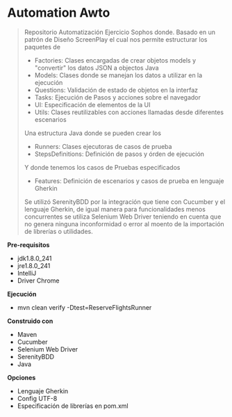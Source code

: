 # Automation Awto
> Repositorio Automatización Ejercicio  Sophos donde. Basado en un patrón de Diseño ScreenPlay el cual nos permite estructurar los paquetes de
>- Factories: Clases encargadas de crear objetos models y "convertir" los datos JSON a objectos Java   
>- Models: Clases donde se manejan los datos a utilizar en la ejecución
>- Questions: Validación de estado de objetos en la interfaz
>- Tasks: Ejecución de Pasos y acciones sobre el navegador
>- UI: Especificación de elementos de la UI
>- Utils: Clases reutilizables con acciones llamadas desde diferentes escenarios
>
>Una estructura Java donde se pueden crear los
>- Runners: Clases ejecutoras de casos de prueba
>- StepsDefinitions: Definición de pasos y órden de ejecución
>
>Y donde tenemos los casos de Pruebas especificados
>- Features: Definición de escenarios y casos de prueba en lenguaje Gherkin
>
>Se utilizó SerenityBDD por la integración que tiene con Cucumber y el lenguaje Gherkin, de igual manera para funcionalidades menos concurrentes se utiliza Selenium Web Driver teniendo en cuenta que no genera ninguna inconformidad o error al moento de la importación de librerías o utilidades.

**Pre-requisitos**
- jdk1.8.0_241
- jre1.8.0_241
- IntelliJ
- Driver Chrome

**Ejecución**
- mvn clean verify -Dtest=ReserveFlightsRunner

**Construido con**
- Maven
- Cucumber
- Selenium Web Driver
- SerenityBDD
- Java

**Opciones**
- Lenguaje Gherkin
- Config UTF-8
- Especificación de librerías en pom.xml